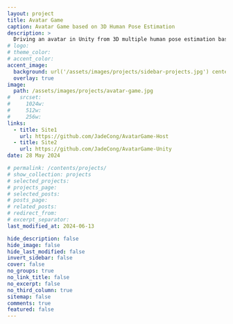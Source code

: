 ```yaml
---
layout: project
title: Avatar Game
caption: Avatar Game based on 3D Human Pose Estimation
description: >
  Driving an avatar in Unity from 3D multiple human pose estimation based on live video stream.
# logo:
# theme_color:
# accent_color:
accent_image:
  background: url('/assets/images/projects/sidebar-projects.jpg') center/cover
  overlay: true
image:
  path: /assets/images/projects/avatar-game.jpg
#   srcset:
#     1024w:
#     512w:
#     256w:
links:
  - title: Site1
    url: https://github.com/JadeCong/AvatarGame-Host
  - title: Site2
    url: https://github.com/JadeCong/AvatarGame-Unity
date: 28 May 2024

# permalink: /contents/projects/
# show_collection: projects
# selected_projects:
# projects_page:
# selected_posts:
# posts_page:
# related_posts:
# redirect_from:
# excerpt_separator:
last_modified_at: 2024-06-13

hide_description: false
hide_image: false
hide_last_modified: false
invert_sidebar: false
cover: false
no_groups: true
no_link_title: false
no_excerpt: false
no_third_column: true
sitemap: false
comments: true
featured: false
---
```

